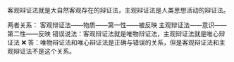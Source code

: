 客观辩证法就是大自然客观存在的辩证法，主观辩证法是人类思想活动的辩证法。

两者关系：
客观辩证法——物质——第一性——被反映
主观辩证法——意识——第二性——反映
错误说法：客观辩证法就是唯物辩证法，主观辩证法就是唯心辩证法  ❌
答：唯物辩证法和唯心辩证法是正确与错误的关系，但是客观辩证法和主观辩证法不是这个关系。